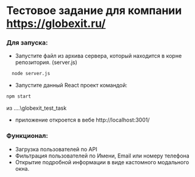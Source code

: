 # Тестовое задание для компании https://globexit.ru/
### Для запуска:
- Запустите файл из архива сервера, который находится в корне репозитория. (server.js)
``` cmd
  node server.js
```
- Запустите данный React проект командой:
``` cmd
npm start
```
из ....\globexit_test_task
- приложение откроется в вебе http://localhost:3001/
### Функционал:
- Загрузка пользователей по API
- Фильтрация пользователей по Имени, Email или номеру телефона
- Открытие подробной информации в виде кастомного модального окна.

